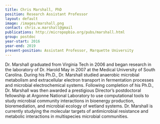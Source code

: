 ```yaml
---
title: Chris Marshall, PhD
position: Research Assistant Professor
layout: default
image: /images/marshall.png
contact: chris.w.marshall@gmail
publications: http://micropopbio.org/pubs/marshall.html
group: postdoc
year-start: 2016
year-end: 2019
present-position: Assistant Professor, Marquette University
---
```


Dr. Marshall graduated from Virginia Tech in 2006 and began research in the laboratory of Dr. Harold May in 2007 at the Medical University of South Carolina. During his Ph.D., Dr. Marshall studied anaerobic microbial metabolism and extracellular electron transport in fermentation processes and microbial electrochemical systems. Following completion of his Ph.D., Dr. Marshall was then awarded a prestigious Director’s postdoctoral fellowship at Argonne National Laboratory to use computational tools to study microbial community interactions in bioenergy production, bioremediation, and microbial ecology of wetland systems. Dr. Marshall is currently studying the molecular targets of antimicrobial resistance and metabolic interactions in multispecies microbial communities. 